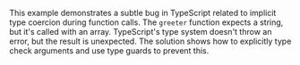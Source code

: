 This example demonstrates a subtle bug in TypeScript related to implicit type coercion during function calls. The `greeter` function expects a string, but it's called with an array.  TypeScript's type system doesn't throw an error, but the result is unexpected. The solution shows how to explicitly type check arguments and use type guards to prevent this.